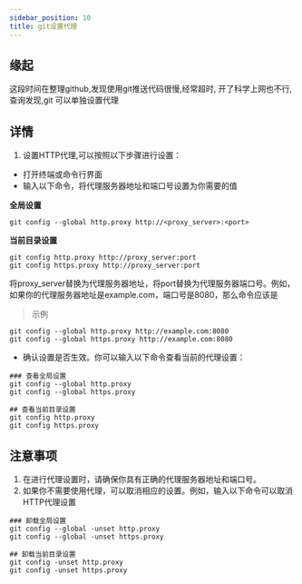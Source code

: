 ```yaml
---
sidebar_position: 10
title: git设置代理
---
```


## 缘起
这段时间在整理github,发现使用git推送代码很慢,经常超时, 开了科学上网也不行,查询发现,git 可以单独设置代理

## 详情
1. 设置HTTP代理,可以按照以下步骤进行设置：
- 打开终端或命令行界面
- 输入以下命令，将代理服务器地址和端口号设置为你需要的值

**全局设置**
```shell
git config --global http.proxy http://<proxy_server>:<port>
```

**当前目录设置**
```shell
git config http.proxy http://proxy_server:port
git config https.proxy http://proxy_server:port
```
将proxy_server替换为代理服务器地址，将port替换为代理服务器端口号。例如，如果你的代理服务器地址是example.com，端口号是8080，那么命令应该是

> 示例

```shell
git config --global http.proxy http://example.com:8080
git config --global https.proxy http://example.com:8080
```

- 确认设置是否生效。你可以输入以下命令查看当前的代理设置：
```shell
### 查看全局设置
git config --global http.proxy
git config --global https.proxy

## 查看当前目录设置
git config http.proxy
git config https.proxy
```
## 注意事项
1. 在进行代理设置时，请确保你具有正确的代理服务器地址和端口号。
2. 如果你不需要使用代理，可以取消相应的设置。例如，输入以下命令可以取消HTTP代理设置

```shell
### 卸载全局设置
git config --global -unset http.proxy
git config --global -unset https.proxy

## 卸载当前目录设置
git config -unset http.proxy
git config -unset https.proxy
```
